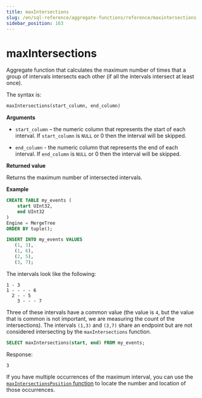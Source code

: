 ```yaml
---
title: maxIntersections
slug: /en/sql-reference/aggregate-functions/reference/maxintersections
sidebar_position: 163
---
```


# maxIntersections

Aggregate function that calculates the maximum number of times that a group of intervals intersects each other (if all the intervals intersect at least once).

The syntax is:

```sql
maxIntersections(start_column, end_column)
```

**Arguments**

- `start_column` – the numeric column that represents the start of each interval. If `start_column` is `NULL` or 0 then the interval will be skipped.

- `end_column` - the numeric column that represents the end of each interval. If `end_column` is `NULL` or 0 then the interval will be skipped.

**Returned value**

Returns the maximum number of intersected intervals.

**Example**

```sql
CREATE TABLE my_events (
    start UInt32,
    end UInt32
)
Engine = MergeTree
ORDER BY tuple();

INSERT INTO my_events VALUES
   (1, 3),
   (1, 6),
   (2, 5),
   (3, 7);
```

The intervals look like the following:

```response
1 - 3
1 - - - - 6
  2 - - 5
    3 - - - 7
```

Three of these intervals have a common value (the value is `4`, but the value that is common is not important, we are measuring the count of the intersections). The intervals `(1,3)` and `(3,7)` share an endpoint but are not considered intersecting by the `maxIntersections` function.

```sql
SELECT maxIntersections(start, end) FROM my_events;
```

Response:
```response
3
```

If you have multiple occurrences of the maximum interval, you can use the [`maxIntersectionsPosition` function](./maxintersectionsposition.md) to locate the number and location of those occurrences.